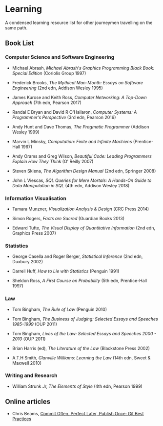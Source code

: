 # Learning

A condensed learning resource list for other journeymen travelling on the same path.

## Book List

### Computer Science and Software Engineering 

* Michael Abrash, *Michael Abrash's Graphics Programming Black Book: Special Edition* (Coriolis Group 1997)

* Frederick Brooks, *The Mythical Man-Month: Essays on Software Engineering* (2nd edn, Addison Wesley 1995)

* James Kurose and Keith Ross, *Computer Networking: A Top-Down Approach* (7th edn, Pearson 2017)

* Randal E Bryan and David R O'Hallaron, *Computer Systems: A Programmer's Perspective* (3rd edn, Pearson 2016)

* Andy Hunt and Dave Thomas, *The Pragmatic Programmer* (Addison Wesley 1999)

* Marvin L Minsky, *Computation: Finite and Infinite Machiens* (Prentice-Hall 1967)

* Andy Orams and Greg Wilson, *Beautiful Code: Leading Programmers Explain How They Think* (O' Reilly 2007)

* Steven Skiena, *The Algorithm Design Manual* (2nd edn, Springer 2008)

* John L Viescas, *SQL Queries for Mere Mortals: A Hands-On Guide to Data Manipulation in SQL* (4th edn, Addison Wesley 2018)

### Information Visualisation

* Tamara Munzner, *Visualization Analysis & Design* (CRC Press 2014)

* Simon Rogers, *Facts are Sacred* (Guardian Books 2013)

* Edward Tufte, *The Visual Display of Quantitative Information* (2nd edn, Graphics Press 2007)

### Statistics 

* George Casella and Roger Berger, *Statistical Inference* (2nd edn, Duxbury 2002) 

* Darrell Huff, *How to Lie with Statistics* (Penguin 1991)

* Sheldon Ross, *A First Course on Probability* (5th edn, Prentice-Hall 1997)

### Law

* Tom Bingham, *The Rule of Law* (Penguin 2010)

* Tom Bingham, *The Business of Judging: Selected Essays and Speeches 1985-1999* (OUP 2011)

* Tom Bingham, *Lives of the Law: Selected Essays and Speeches 2000 - 2010* (OUP 2011)

* Brian Harris (ed), *The Literature of the Law* (Blackstone Press 2002)

* A.T.H Smith, *Glanville Williams: Learning the Law* (14th edn, Sweet & Maxwell 2010)

### Writing and Research

* William Strunk Jr, *The Elements of Style* (4th edn, Pearson 1999)

## Online articles

* Chris Beams, [Commit Often, Perfect Later, Publish Once: Git Best Practices](https://sethrobertson.github.io/GitBestPractices/) 

